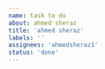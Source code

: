 ```yaml
---
name: task to do
about: ahmed sheraz
title: 'ahmed sheraz'
labels: ''
assignees: 'ahmedsheraz1'
status: 'done'
---
```



